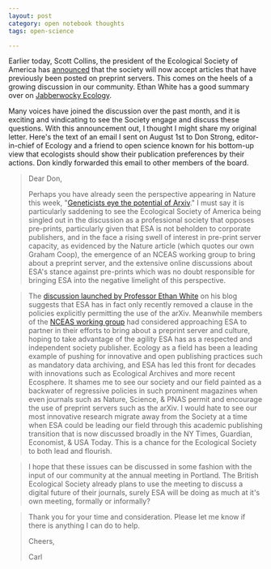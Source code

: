 ```yaml
---
layout: post
category: open notebook thoughts
tags: open-science 

---
```


Earlier today, Scott Collins, the president of the Ecological Society of America has [announced](https://twitter.com/ESA_Prez2013/status/243335363693797376) that the society will now accept articles that have previously been posted on preprint servers.  This comes on the heels of a growing discussion in our community. Ethan White has a good summary over on [Jabberwocky Ecology](http://jabberwocky.weecology.org/2012/09/05/esa-journals-will-now-allow-papers-with-preprints/).  

Many voices have joined the discussion over the past month, and it is exciting and vindicating to see the Society engage and discuss these questions.  With this announcement out, I thought I might share my original letter. Here's the text of an email I sent on August 1st to Don Strong, editor-in-chief of Ecology and a friend to open science known for his bottom-up view that ecologists should show their publication preferences by their actions. Don kindly forwarded this email to other members of the board.  


>Dear Don,
>
>Perhaps you have already seen the perspective appearing in Nature this week, "[Geneticists eye the potential of Arxiv](http://www.nature.com/news/geneticists-eye-the-potential-of-arxiv-1.11091)." I must say it is particularly saddening to see the Ecological Society of America being singled out in the discussion as a professional society that opposes pre-prints, particularly given that ESA is not beholden to corporate publishers, and in the face a rising swell of interest in pre-print server capacity, as evidenced by the Nature article (which quotes our own Graham Coop), the emergence of an NCEAS working group to bring about a preprint server, and the extensive online discussions about ESA's stance against pre-prints which was no doubt responsible for bringing ESA into the negative limelight of this perspective. 


>   The [discussion launched by Professor Ethan White](http://jabberwocky.weecology.org/2012/07/18/esa-journals-do-not-allow-papers-with-preprints/) on his blog suggests that ESA has in fact only recently removed a clause in the policies explicitly permitting the use of the arXiv.  Meanwhile members of the [NCEAS working group](http://www.nceas.ucsb.edu/projects/12651) had considered approaching ESA to partner in their efforts to bring about a preprint server and culture, hoping to take advantage of the agility ESA has as a respected and independent society publisher. Ecology as a field has been a leading example of pushing for innovative and open publishing practices such as mandatory data archiving, and ESA has led this front for decades with innovations such as Ecological Archives and more recent Ecosphere.  It shames me to see our society and our field painted as a backwater of regressive policies in such prominent magazines when even journals such as Nature, Science, & PNAS permit and encourage the use of preprint servers such as the arXiv.  I would hate to see our most innovative research migrate away from the Society at a time when ESA could be leading our field through this academic publishing transition that is now discussed broadly in the NY Times, Guardian, Economist, & USA Today. This is a chance for the Ecological Society to both lead and flourish.  


>   I hope that these issues can be discussed in some fashion with the input of our community at the annual meeting in Portland.  The British Ecological Society already plans to use the meeting to discuss a digital future of their journals, surely ESA will be doing as much at it's own meeting, formally or informally? 


>   Thank you for your time and consideration.  Please let me know if there is anything I can do to help. 
>
>Cheers,
>
>Carl
